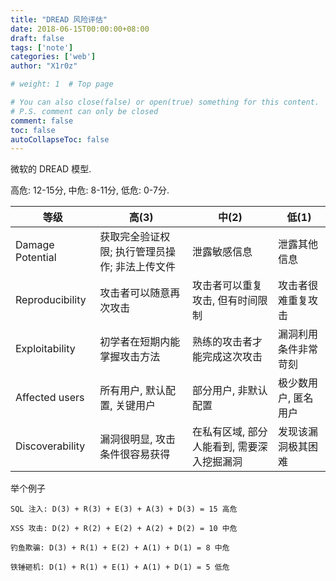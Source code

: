 ```yaml
---
title: "DREAD 风险评估"
date: 2018-06-15T00:00:00+08:00
draft: false
tags: ['note']
categories: ['web']
author: "X1r0z"

# weight: 1  # Top page

# You can also close(false) or open(true) something for this content.
# P.S. comment can only be closed
comment: false
toc: false
autoCollapseToc: false
---
```


微软的 DREAD 模型.

<!--more-->

高危: 12-15分, 中危: 8-11分, 低危: 0-7分.

**等级**|**高(3)**|**中(2)**|**低(1)**
|----|----|----|----|
Damage Potential|获取完全验证权限; 执行管理员操作; 非法上传文件|泄露敏感信息	|泄露其他信息
Reproducibility|攻击者可以随意再次攻击|攻击者可以重复攻击, 但有时间限制|攻击者很难重复攻击
Exploitability|初学者在短期内能掌握攻击方法|熟练的攻击者才能完成这次攻击	|漏洞利用条件非常苛刻
Affected users|所有用户, 默认配置, 关键用户|部分用户, 非默认配置|极少数用户, 匿名用户
Discoverability|漏洞很明显, 攻击条件很容易获得|在私有区域, 部分人能看到, 需要深入挖掘漏洞|发现该漏洞极其困难

举个例子

```
SQL 注入: D(3) + R(3) + E(3) + A(3) + D(3) = 15 高危

XSS 攻击: D(2) + R(2) + E(2) + A(2) + D(2) = 10 中危

钓鱼欺骗: D(3) + R(1) + E(2) + A(1) + D(1) = 8 中危

铁锤砸机: D(1) + R(1) + E(1) + A(1) + D(1) = 5 低危
```